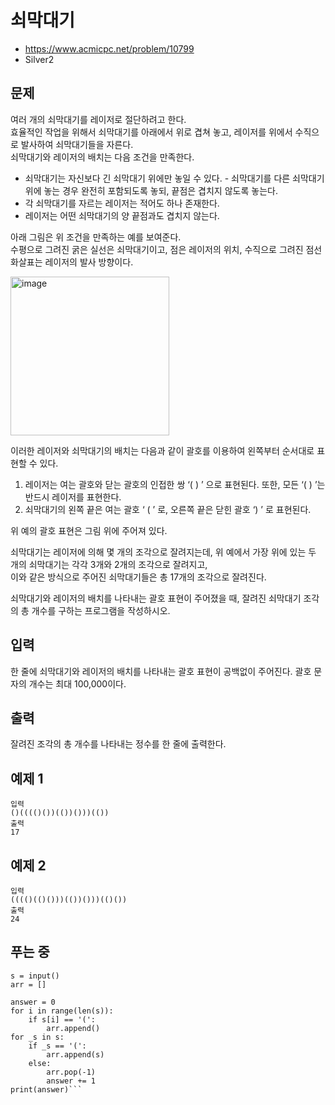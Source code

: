 # 쇠막대기

- https://www.acmicpc.net/problem/10799
- Silver2

## 문제
여러 개의 쇠막대기를 레이저로 절단하려고 한다.  
효율적인 작업을 위해서 쇠막대기를 아래에서 위로 겹쳐 놓고, 레이저를 위에서 수직으로 발사하여 쇠막대기들을 자른다.  
쇠막대기와 레이저의 배치는 다음 조건을 만족한다.
  
- 쇠막대기는 자신보다 긴 쇠막대기 위에만 놓일 수 있다. - 쇠막대기를 다른 쇠막대기 위에 놓는 경우 완전히 포함되도록 놓되, 끝점은 겹치지 않도록 놓는다.
- 각 쇠막대기를 자르는 레이저는 적어도 하나 존재한다.
- 레이저는 어떤 쇠막대기의 양 끝점과도 겹치지 않는다. 


아래 그림은 위 조건을 만족하는 예를 보여준다.  
수평으로 그려진 굵은 실선은 쇠막대기이고, 점은 레이저의 위치, 수직으로 그려진 점선 화살표는 레이저의 발사 방향이다.

<img width="254" alt="image" src="https://user-images.githubusercontent.com/46602874/211184907-676f133f-5358-4ed2-a18e-a490b4925130.png">

이러한 레이저와 쇠막대기의 배치는 다음과 같이 괄호를 이용하여 왼쪽부터 순서대로 표현할 수 있다.

1. 레이저는 여는 괄호와 닫는 괄호의 인접한 쌍 ‘( ) ’ 으로 표현된다. 또한, 모든 ‘( ) ’는 반드시 레이저를 표현한다.
2. 쇠막대기의 왼쪽 끝은 여는 괄호 ‘ ( ’ 로, 오른쪽 끝은 닫힌 괄호 ‘) ’ 로 표현된다. 

위 예의 괄호 표현은 그림 위에 주어져 있다.  

쇠막대기는 레이저에 의해 몇 개의 조각으로 잘려지는데, 위 예에서 가장 위에 있는 두 개의 쇠막대기는 각각 3개와 2개의 조각으로 잘려지고,  
이와 같은 방식으로 주어진 쇠막대기들은 총 17개의 조각으로 잘려진다. 

쇠막대기와 레이저의 배치를 나타내는 괄호 표현이 주어졌을 때, 잘려진 쇠막대기 조각의 총 개수를 구하는 프로그램을 작성하시오.  

## 입력
한 줄에 쇠막대기와 레이저의 배치를 나타내는 괄호 표현이 공백없이 주어진다. 괄호 문자의 개수는 최대 100,000이다. 

## 출력
잘려진 조각의 총 개수를 나타내는 정수를 한 줄에 출력한다.

## 예제 1 

```
입력
()(((()())(())()))(())
출력
17
```

## 예제 2

```
입력
(((()(()()))(())()))(()())
출력
24
```

## 푸는 중

```
s = input()
arr = []

answer = 0
for i in range(len(s)):
    if s[i] == '(':
        arr.append()
for _s in s:
    if _s == '(':
        arr.append(s)
    else:
        arr.pop(-1)
        answer += 1
print(answer)```



